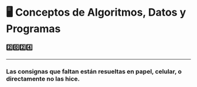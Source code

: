 # 🖥️ Conceptos de Algoritmos, Datos y Programas
### 2️⃣0️⃣2️⃣4️⃣
***
### Las consignas que faltan están resueltas en papel, celular, o directamente no las hice.
